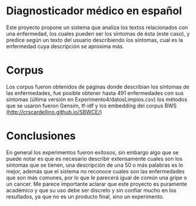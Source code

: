 # Diagnosticador médico en español
Este proyecto propone un sistema que analiza los textos relacionados con una enfermedad, los cuales pueden ser los síntomas de ésta (este caso), y predice según un texto del usuario describiendo los síntomas, cual es la enfermedad cuya descripción se aproxima más.
# Corpus
Los corpus fueron obtenidos de páginas donde describian los síntomas de las enfermedades, fue posible obtener hasta 491 enfermedades con sus sintomas (última versión en Experimento4/datosLimpios.csv) los métodos que se usaron fueron Gensim, tf-idf y los embedding del corpus BWS (http://crscardellino.github.io/SBWCE/)
# Conclusiones
En general los experimentos fueron exítosos, sin embargo algo que se puede notar es que es necesario describir extensamente cuales son los síntomas que se tienen, una descripción de una 50 o más palabras es lo mejor, además que el sistema no reconoce cuales son las enfermedades que son más comunes, por lo que le parecerá igual de común una gripe o un cancer. Me parece importante aclarar que este proyecto es puramente académico y que su uso debe ser discreto y sin confiar mucho en los resultados, ya que no es un producto final, sino un experimento.